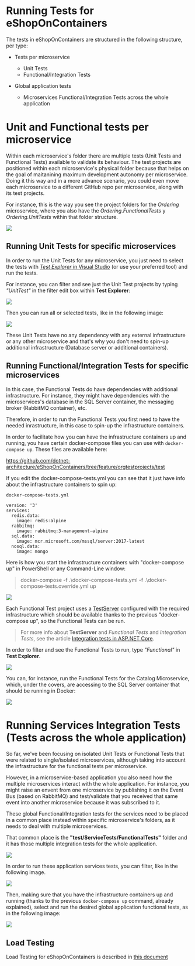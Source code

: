 # Running Tests for eShopOnContainers

The tests in eShopOnContainers are structured in the following structure, per type:

- Tests per microservice
    - Unit Tests
    - Functional/Integration Tests

- Global application tests
    - Microservices Functional/Integration Tests across the whole application

# Unit and Functional tests per microservice

Within each microservice's folder there are multiple tests (Unit Tests and Functional Tests) available to validate its behaviour.
The test projects are positioned within each microservice's physical folder because that helps on the goal of maitanining maximum development autonomy per microservice. Doing it this way and in a more advance scenario, you could even move each microservice to a different GitHub repo per microservice, along with its test projects. 

For instance, this is the way you see the project folders for the *Ordering* microservice, where you also have the *Ordering.FunctionalTests* y *Ordering.UnitTests* within that folder structure.

<p>
<img src="img/orderingservicetests.PNG">
<p>

## Running Unit Tests for specific microservices

In order to run the Unit Tests for any microservice, you just need to select the tests with [*Test Explorer* in Visual Studio](https://docs.microsoft.com/en-us/visualstudio/test/run-unit-tests-with-test-explorer) (or use your preferred tool) and run the tests. 

For instance, you can filter and see just the Unit Test projects by typing *"UnitTest"* in the filter edit box within **Test Explorer**:

<p>
<img src="img/unittestsview.PNG">
<p>

Then you can run all or selected tests, like in the following image:

<p>
<img src="img/unittestsrunning.PNG">
<p>

These Unit Tests have no any dependency with any external infrastructure or any other microservice and that's why you don't need to spin-up additional infrastructure (Database server or additional containers).


## Running Functional/Integration Tests for specific microservices

In this case, the Functional Tests do have dependencies with additional infrastructure. For instance, they might have dependencies with the microservices's database in the SQL Server container, the messaging broker (RabbitMQ container), etc.

Therefore, in order to run the Functional Tests you first need to have the needed inrastructure, in this case to spin-up the infrastructure containers.

In order to facilitate how you can have the infrastructure containers up and running, you have certain docker-compose files you can use with `docker-compose up`. These files are available here:

https://github.com/dotnet-architecture/eShopOnContainers/tree/feature/orgtestprojects/test

If you edit the docker-compose-tests.yml you can see that it just have info about the infrastructure containers to spin up:

```
docker-compose-tests.yml

version: '3'
services:
  redis.data:
    image: redis:alpine
  rabbitmq:
    image: rabbitmq:3-management-alpine
  sql.data:
    image: mcr.microsoft.com/mssql/server:2017-latest
  nosql.data:
    image: mongo
```

Here is how you start the infrastructure containers with "docker-compose up" in PowerShell or any Command-Line window:

> docker-compose -f .\docker-compose-tests.yml -f .\docker-compose-tests.override.yml up

<p>
<img src="img/compose-up-powershell-infrastructure-containers.PNG">
<p>

Each Functional Test project uses a [TestServer](https://docs.microsoft.com/en-us/dotnet/api/microsoft.aspnetcore.testhost.testserver?view=aspnetcore-2.1) configured with the required infrastructure which should be available thanks to the previous "docker-compose up", so the Functional Tests can be run.

> For more info about **TestServer** and *Functional Tests* and *Integration Tests*, see the article [Integration tests in ASP.NET Core](https://docs.microsoft.com/aspnet/core/test/integration-tests?view=aspnetcore-2.1).

In order to filter and see the Functional Tests to run, type *"Functional"* in **Test Explorer**. 

<p>
<img src="img/functionaltestsview.PNG">
<p>

You can, for instance, run the Functional Tests for the Catalog Microservice, which, under the covers, are accessing to the SQL Server container that should be running in Docker:

<p>
<img src="img/functionaltests-catalog-running.PNG">
<p>


# Running Services Integration Tests (Tests across the whole application)

So far, we've been focusing on isolated Unit Tests or Functional Tests that were related to single/isolated microservices, although taking into account the infrastructure for the functional tests per microservice.

However, in a microservice-based application you also need how the multiple microservices interact with the whole application. For instance, you might raise an envent from one microservice by publishing it on the Event Bus (based on RabbitMQ) and test/validate that you received that same event into another microservice because it was subscribed to it.

These global Functional/Integration tests for the services need to be placed in a common place instead within specific microservice's folders, as it needs to deal with multiple microservices.

That common place is the **"test/ServiceTests/FunctionalTests"** folder and it has those multiple integration tests for the whole application.

<p>
<img src="img/services-functional-tests-folder.PNG">
<p>

In order to run these application services tests, you can filter, like in the following image.

<p>
<img src="img/integrationtestsview.PNG">
<p>

Then, making sure that you have the infrastructure containers up and running (thanks to the previous `docker-compose up` command, already explained), select and run the desired global application functional tests, as in the following image:

<p>
<img src="img/global-application-functional-tests-running.PNG">
<p>




## Load Testing

Load Testing for eShopOnContainers is described in [this document](ServicesTests/LoadTest/readme.md)



